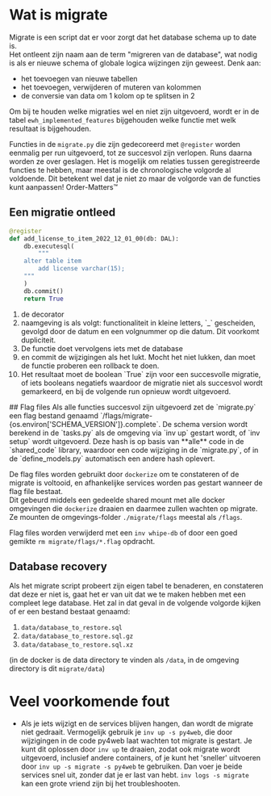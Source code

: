 # Wat is migrate

Migrate is een script dat er voor zorgt dat het database schema up to date is.  
Het ontleent zijn naam aan de term "migreren van de database", wat nodig is als er nieuwe schema 
of globale logica wijzingen zijn geweest. Denk aan: 

 * het toevoegen van nieuwe tabellen
 * het toevoegen, verwijderen of muteren van kolommen
 * de conversie van data om 1 kolom op te splitsen in 2 

Om bij te houden welke migraties wel en niet zijn uitgevoerd, wordt er in de tabel 
`ewh_implemented_features` bijgehouden welke functie met welk resultaat is bijgehouden. 

Functies in de `migrate.py` die zijn gedecoreerd met `@register` worden eenmalig per run 
uitgevoerd, tot ze succesvol zijn verlopen. Runs daarna worden ze over geslagen. Het is mogelijk 
om relaties tussen geregistreerde functies te hebben, maar meestal is de chronologische volgorde 
al voldoende. Dit betekent wel dat je niet zo maar de volgorde van de functies kunt aanpassen! 
Order-Matters&#8482;

## Een migratie ontleed
```py linenums="1"
@register
def add_license_to_item_2022_12_01_00(db: DAL):
    db.executesql(
        """
    alter table item
        add license varchar(15);
    """
    )
    db.commit()
    return True
```
<ol>
 <li> de decorator</li>
 <li> naamgeving is als volgt: functionaliteit in kleine letters, `_` gescheiden, 
      gevolgd door de datum en een volgnummer op die datum. Dit voorkomt dupliciteit.  </li>
 <li> De functie doet vervolgens iets met de database</li>
 <li value="9"> en commit de wijzigingen als het lukt. Mocht het niet lukken, dan moet de functie 
      proberen een rollback te doen. </li>
 <li value="10">
      Het resultaat moet de boolean `True` zijn voor een succesvolle migratie, of iets booleans 
      negatiefs waardoor de migratie niet als succesvol wordt gemarkeerd, en bij de volgende run 
      opnieuw wordt uitgevoerd.
</ol>
## Flag files
Als alle functies succesvol zijn uitgevoerd zet de `migrate.py` een flag bestand genaamd 
`/flags/migrate-{os.environ['SCHEMA_VERSION']}.complete`. De schema version wordt berekend in de 
`tasks.py` als de omgeving via `inv up` gestart wordt, of `inv setup` wordt uitgevoerd. Deze 
hash is op basis van **alle** code in de `shared_code` library, waardoor een code wijziging in 
de `migrate.py`, of in de `define_models.py` automatisch een andere hash oplevert. 

De flag files worden gebruikt door `dockerize` om te constateren of de migrate is voltooid, en 
afhankelijke services worden pas gestart wanneer de flag file bestaat.  
Dit gebeurd middels een gedeelde shared mount met alle docker omgevingen die `dockerize` draaien 
en daarmee zullen wachten op migrate. Ze mounten de omgevings-folder `./migrate/flags` meestal als 
`/flags`. 

Flag files worden verwijderd met een `inv whipe-db` of door een goed gemikte 
`rm migrate/flags/*.flag` opdracht. 

## Database recovery
Als het migrate script probeert zijn eigen tabel te benaderen, en constateren dat deze er niet 
is, gaat het er van uit dat we te maken hebben met een compleet lege database. Het zal in dat 
geval in de volgende volgorde kijken of er een bestand bestaat genaamd:
 
 1. `data/database_to_restore.sql`
 1. `data/database_to_restore.sql.gz`
 1. `data/database_to_restore.sql.xz`

(in de docker is de data directory te vinden als `/data`, in de omgeving directory is dit 
`migrate/data`)

# Veel voorkomende fout
 * Als je iets wijzigt en de services blijven hangen, dan wordt de migrate niet gedraait. 
   Vermogelijk gebruik je `inv up -s py4web`, die door wijzigingen in de code py4web laat 
   wachten tot migrate is gestart. Je kunt dit oplossen door `inv up` te draaien, zodat ook 
   migrate wordt uitgevoerd, inclusief andere containers, of je kunt het 'sneller' uitvoeren 
   door `inv up -s migrate -s py4web` te gebruiken. Dan voer je beide services snel uit, zonder 
   dat je er last van hebt. `inv logs -s migrate ` kan een grote vriend zijn bij het 
   troubleshooten.
